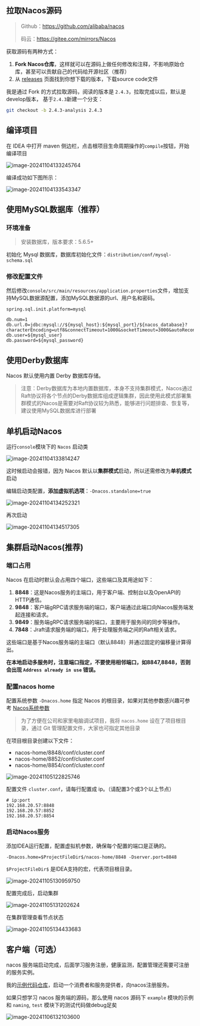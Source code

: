 ## 拉取Nacos源码

> Github：https://github.com/alibaba/nacos
>
> 码云：https://gitee.com/mirrors/Nacos

获取源码有两种方式：

1. **Fork Nacos仓库**，这样就可以在源码上做任何修改和注释，不影响原始仓库，甚至可以贡献自己的代码给开源社区（推荐）
2. 从 [releases](https://github.com/alibaba/nacos/releases) 页面找到你想下载的版本，下载source code文件

我是通过 Fork 的方式拉取源码，阅读的版本是 `2.4.3`，拉取完成以后，默认是develop版本， 基于`2.4.3`新建一个分支：

```bash
git checkout -b 2.4.3-analysis 2.4.3
```



## 编译项目

在 IDEA 中打开 maven 侧边栏，点击根项目生命周期操作的`compile`按钮，开始编译项目

![image-20241104133245764](./nacos源码环境搭建.assets/image-20241104133245764.png)

编译成功如下图所示：

![image-20241104133543347](./nacos源码环境搭建.assets/image-20241104133543347.png)



## 使用MySQL数据库（推荐）

### 环境准备

> 安装数据库，版本要求：5.6.5+

初始化 Mysql 数据库，数据库初始化文件：`distribution/conf/mysql-schema.sql`

### 修改配置文件

然后修改`console/src/main/resources/application.properties`文件，增加支持MySQL数据源配置，添加MySQL数据源的url、用户名和密码。

```properties
spring.sql.init.platform=mysql

db.num=1
db.url.0=jdbc:mysql://${mysql_host}:${mysql_port}/${nacos_database}?characterEncoding=utf8&connectTimeout=1000&socketTimeout=3000&autoReconnect=true
db.user=${mysql_user}
db.password=${mysql_password}
```



## 使用Derby数据库

Nacos 默认使用内置 Derby 数据库存储。

> 注意：Derby数据库为本地内置数据库，本身不支持集群模式，Nacos通过Raft协议将各个节点的Derby数据库组成逻辑集群，因此使用此模式部署集群模式的Nacos是需要对Raft协议较为熟悉，能够进行问题排查、恢复等，建议使用MySQL数据库进行部署



## 单机启动Nacos

运行`console`模块下的 `Nacos` 启动类

![image-20241104133814247](./nacos源码环境搭建.assets/image-20241104133814247.png)

这时候启动会报错，因为 Nacos 默认以**集群模式**启动，所以还需修改为**单机模式**启动



编辑启动类配置，**添加虚拟机选项**：`-Dnacos.standalone=true`

![image-20241104134252321](./nacos源码环境搭建.assets/image-20241104134252321.png)

再次启动

![image-20241104134517305](./nacos源码环境搭建.assets/image-20241104134517305.png)



## 集群启动Nacos(推荐)

### 端口占用

Nacos 在启动时默认会占用四个端口，这些端口及其用途如下：

1. **8848**：这是Nacos服务的主端口，用于客户端、控制台以及OpenAPI的HTTP通信。
2. **9848**：客户端gRPC请求服务端的端口，客户端通过此端口向Nacos服务端发起连接和请求。
3. **9849**：服务端gRPC请求服务端的端口，主要用于服务间的同步等操作。
4. **7848**：Jraft请求服务端的端口，用于处理服务端之间的Raft相关请求。

这些端口是基于Nacos服务端的主端口（默认8848）并通过固定的偏移量计算得出。

**在本地启动多服务时，注意端口指定，不要使用相邻端口，如8847,8848，否则会出现 `Address already in use` 错误。**



### 配置nacos home

配置系统参数 `-Dnacos.home` 指定 Nacos 的根目录，如果对其他参数感兴趣可参考 [Nacos系统参数](https://nacos.io/zh-cn/docs/system-configurations.html)

> 为了方便在公司和家里电脑调试项目，我将 `nacos.home` 设在了项目根目录，通过 Git 管理配置文件，大家也可指定其他目录

在项目根目录创建以下文件：

- nacos-home/8848/conf/cluster.conf
- nacos-home/8852/conf/cluster.conf
- nacos-home/8854/conf/cluster.conf

![image-20241105122825746](./nacos源码环境搭建.assets/image-20241105122825746.png)

配置文件 `cluster.conf`，请每行配置成 ip。（请配置3个或3个以上节点）

```
# ip:port
192.168.20.57:8848
192.168.20.57:8852
192.168.20.57:8854
```



### 启动Nacos服务

添加IDEA运行配置，配置虚拟机参数，确保每个配置的端口是正确的。

```
-Dnacos.home=$ProjectFileDir$/nacos-home/8848 -Dserver.port=8848
```

`$ProjectFileDir$` 是IDEA支持的宏，代表项目根目录。

![image-20241105130959750](./nacos源码环境搭建.assets/image-20241105130959750.png)

配置完成后，启动集群

![image-20241105131202624](./nacos源码环境搭建.assets/image-20241105131202624.png)

在集群管理查看节点状态

![image-20241105134433683](./nacos源码环境搭建.assets/image-20241105134433683.png)



## 客户端（可选）

nacos 服务端启动完成，后面学习服务注册，健康监测，配置管理还需要可注册的服务实例。

我的[示例代码仓库](https://github.com/wangyong5609/nacos-demo)，启动一个消费者和服务提供者，向nacos注册服务。



如果只想学习 nacos 服务端的源码，那么使用 nacos 源码下 `example` 模块的示例和 `naming`, `test` 模块下的测试代码做debug足矣

![image-20241106132103600](./nacos源码环境搭建.assets/image-20241106132103600.png)